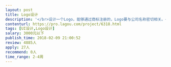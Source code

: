 ```yaml
---                
layout: post       
title: Logo设计           
description: '</br>设计一个Logo，能够通过商标注册的，Logo要与公司名称密切相关。</br>这不是一个工作量的问题，更重要的是创意设计。</br>有较高的审美标准，希望你在广州，方便沟通。</br>'     
contenturl: https://pro.lagou.com/project/6318.html      
tags: [UI设计,Logo设计]            
salary: 3000元以下          
publish_time: 2018-02-09 21:00:52         
review: 4885人                   
apply: 27人                   
recommend: 0人                   
time_range: 2-4周              
---                 
```

